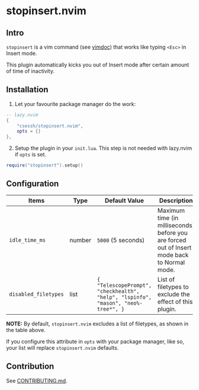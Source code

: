 # stopinsert.nvim

## Intro

`stopinsert` is a vim command (see [vimdoc](https://vimdoc.sourceforge.net/htmldoc/insert.html)) that works like typing `<Esc>` in Insert mode.

This plugin automatically kicks you out of Insert mode after certain amount of time of inactivity.

## Installation

1. Let your favourite package manager do the work:

```lua
-- lazy.nvim
{
    "csessh/stopinsert.nvim",
    opts = {}
},
```

2. Setup the plugin in your `init.lua`. This step is not needed with lazy.nvim if `opts` is set.

```lua
require("stopinsert").setup()
```

## Configuration

| Items                 | Type      | Default Value      | Description    |
| --------------------- | --------- | ------------------ | -------------- |
| `idle_time_ms`        | number    | `5000` (5 seconds) | Maximum time (in milliseconds) before you are forced out of Insert mode back to Normal mode. |
| `disabled_filetypes`  | list     | `{ "TelescopePrompt", "checkhealth", "help", "lspinfo", "mason", "neo%-tree*", }` | List of filetypes to exclude the effect of this plugin. |

**NOTE:**
By default, `stopinsert.nvim` excludes a list of filetypes, as shown in the table above. 

If you configure this attribute in `opts` with your package manager, like so, your list will replace `stopinsert.nvim` defaults.

<!-- panvimdoc-ignore-start -->
## Contribution

See [CONTRIBUTING.md](./CONTRIBUTING.md).
<!-- panvimdoc-ignore-end -->
